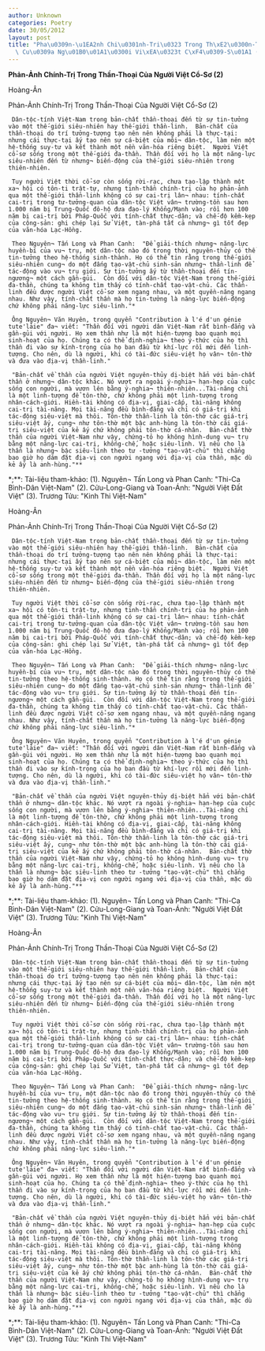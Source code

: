 ```yaml
---
author: Unknown
categories: Poetry
date: 30/05/2012
layout: post
title: "Pha\u0309n-\u1EA2nh Chi\u0301nh-Tri\u0323 Trong Th\xE2\u0300n-Thoa\u0323i\
  \ Cu\u0309a Ng\u01B0\u01A1\u0300i Vi\xEA\u0323t C\xF4\u0309-S\u01A1 (2)"
---
```


**Phản-Ảnh Chính-Trị Trong Thần-Thoại Của Người Việt Cổ-Sơ (2)**

Hoàng-Ân

Phản-Ảnh Chính-Trị Trong Thần-Thoại Của Người Việt Cổ-Sơ (2)


     Dân-tộc-tính Việt-Nam trong bản-chất thần-thoại đến từ sự tin-tưởng vào một thế-giới siêu-nhiên hay thế-giới thần-linh.  Bản-chất của thần-thoại do trí tưởng-tượng tạo nên nên không phải là thực-tại: nhưng cái thực-tại ấy tạo nên sự cá-biệt của môi¬ dân-tộc, làm nên một hệ-thống suy-tư và kết thành một nền văn-hóa riêng biệt.  Người Việt cổ-sơ sống trong một thế-giới đa-thần. Thần đối với họ là một năng-lực siêu-nhiên đến từ nhưng¬ biến-động của thế-giới siêu-nhiên trong thiên-nhiên.

     Tuy người Việt thời cổ-sơ còn sống rời-rạc, chưa tạo-lập thành một xa¬ hội có tôn-ti trật-tự, nhưng tinh-thần chính-trị của họ phản-ảnh qua một thế-giới thần-linh không có sự cai-trị lân¬ nhau: tính-chất cai-trị trong tư-tưởng-quan của dân-tộc Việt vân¬ trường-tồn sau hơn 1.000 năm bị Trung-Quốc đô-hộ đưa đạo-lý Khổng/Mạnh vào; rồi hơn 100 năm bị cai-trị bởi Pháp-Quốc với tính-chất thực-dân; và chế-độ kềm-kẹp của cộng-sản: ghi chép lại Sử Việt, tàn-phá tất cả nhưng¬ gì tốt đẹp của văn-hóa Lạc-Hồng.

     Theo Nguyên¬ Tấn Long và Phan Canh:  "Để giải-thích nhưng¬ năng-lực huyền-bí của vu¬ trụ, một dân-tộc nào đó trong thời nguyên-thủy có thể tin-tưởng theo hệ-thống sinh-thành. Họ có thể tin rằng trong thế-giới siêu-nhiên cung¬ do một đấng tạo-vật-chủ sinh-sản nhưng¬ thần-linh để tác-động vào vu¬ trụ giới. Sự tin-tưởng ấy từ thần-thoại đến tín-ngương¬ một cách gần-gủi.  Còn đối với dân-tộc Việt-Nam trong thế-giới đa-thần, chúng ta không tìm thấy có tính-chất tạo-vật-chủ. Các thần-linh đều được người Việt cổ-sơ xem ngang nhau, và một quyền-năng ngang nhau. Như vậy, tính-chất thần mà họ tin-tưởng là năng-lực biến-động chứ không phải năng-lực siêu-linh."*

     Ông Nguyên¬ Văn Huyên, trong quyển "Contribution à l'é d'un génie tute'lảie" đa¬ viết: "Thần đối với người dân Việt-Nam rất bình-đẳng và gần-gủi với người. Họ xem thần như là một hiện-tượng bao quanh mọi sinh-hoạt của họ. Chúng ta có thể định-nghia¬ theo ý-thức của họ thì thần đi vào sự kính-trọng của họ ban đầu từ khí-lực rồi mới đến linh-tượng. Cho nên, dù là người, khi có tài-đức siêu-việt họ vân¬ tôn-thờ và đưa vào địa-vị thần-linh."

     "Bản-chất về thần của người Việt nguyên-thủy dị-biệt hẳn với bản-chất thần ở nhưng¬ dân-tộc khác. Nó vượt ra ngoài ý-nghia¬ hạn-hẹp của cuộc sống con người, mà vươn lên bằng ý-nghia¬ thiên-nhiên...Tài-năng chỉ là một linh-tượng để tôn-thờ, chứ không phải một linh-tượng trong nhân-cách-giới. Hiền-tài không có địa-vị, giai-cấp, tài-năng không cai-trị tài-năng. Mọi tài-năng đều bình-đẳng và chỉ có giá-trị khi tác-động siêu-việt mà thôi. Tôn-thờ thần-linh là tôn-thờ các giá-trị siêu-việt ấy, cung¬ như tôn-thờ một bậc anh-hùng là tôn-thờ cái giá-trị siêu-việt của kẻ ấy chứ không phải tôn-thờ cá-nhân.  Bản-chất thờ thần của người Việt-Nam như vậy, chứng-tỏ họ không hình-dung vu¬ trụ bằng một năng-lực cai-trị, khống-chế, hoặc siêu-linh. Vì nếu cho là thần là nhưng¬ bậc siêu-linh theo tư -tưởng "tạo-vật-chủ" thì chẳng bao giờ họ dám đặt địa-vị con người ngang với địa-vị của thần, mặc dù kẻ ấy là anh-hùng."**


*;**: Tài-liệu tham-khảo:
(1).  Nguyên¬ Tấn Long và Phan Canh: "Thi-Ca Bình-Dân Việt-Nam"
(2).  Cửu-Long-Giang và Toan-Ánh: "Người Việt Đất Việt"
(3).  Trương Tửu: "Kinh Thi Việt-Nam"

Hoàng-Ân

Phản-Ảnh Chính-Trị Trong Thần-Thoại Của Người Việt Cổ-Sơ (2)


     Dân-tộc-tính Việt-Nam trong bản-chất thần-thoại đến từ sự tin-tưởng vào một thế-giới siêu-nhiên hay thế-giới thần-linh.  Bản-chất của thần-thoại do trí tưởng-tượng tạo nên nên không phải là thực-tại: nhưng cái thực-tại ấy tạo nên sự cá-biệt của môi¬ dân-tộc, làm nên một hệ-thống suy-tư và kết thành một nền văn-hóa riêng biệt.  Người Việt cổ-sơ sống trong một thế-giới đa-thần. Thần đối với họ là một năng-lực siêu-nhiên đến từ nhưng¬ biến-động của thế-giới siêu-nhiên trong thiên-nhiên.

     Tuy người Việt thời cổ-sơ còn sống rời-rạc, chưa tạo-lập thành một xa¬ hội có tôn-ti trật-tự, nhưng tinh-thần chính-trị của họ phản-ảnh qua một thế-giới thần-linh không có sự cai-trị lân¬ nhau: tính-chất cai-trị trong tư-tưởng-quan của dân-tộc Việt vân¬ trường-tồn sau hơn 1.000 năm bị Trung-Quốc đô-hộ đưa đạo-lý Khổng/Mạnh vào; rồi hơn 100 năm bị cai-trị bởi Pháp-Quốc với tính-chất thực-dân; và chế-độ kềm-kẹp của cộng-sản: ghi chép lại Sử Việt, tàn-phá tất cả nhưng¬ gì tốt đẹp của văn-hóa Lạc-Hồng.

     Theo Nguyên¬ Tấn Long và Phan Canh:  "Để giải-thích nhưng¬ năng-lực huyền-bí của vu¬ trụ, một dân-tộc nào đó trong thời nguyên-thủy có thể tin-tưởng theo hệ-thống sinh-thành. Họ có thể tin rằng trong thế-giới siêu-nhiên cung¬ do một đấng tạo-vật-chủ sinh-sản nhưng¬ thần-linh để tác-động vào vu¬ trụ giới. Sự tin-tưởng ấy từ thần-thoại đến tín-ngương¬ một cách gần-gủi.  Còn đối với dân-tộc Việt-Nam trong thế-giới đa-thần, chúng ta không tìm thấy có tính-chất tạo-vật-chủ. Các thần-linh đều được người Việt cổ-sơ xem ngang nhau, và một quyền-năng ngang nhau. Như vậy, tính-chất thần mà họ tin-tưởng là năng-lực biến-động chứ không phải năng-lực siêu-linh."*

     Ông Nguyên¬ Văn Huyên, trong quyển "Contribution à l'é d'un génie tute'lảie" đa¬ viết: "Thần đối với người dân Việt-Nam rất bình-đẳng và gần-gủi với người. Họ xem thần như là một hiện-tượng bao quanh mọi sinh-hoạt của họ. Chúng ta có thể định-nghia¬ theo ý-thức của họ thì thần đi vào sự kính-trọng của họ ban đầu từ khí-lực rồi mới đến linh-tượng. Cho nên, dù là người, khi có tài-đức siêu-việt họ vân¬ tôn-thờ và đưa vào địa-vị thần-linh."

     "Bản-chất về thần của người Việt nguyên-thủy dị-biệt hẳn với bản-chất thần ở nhưng¬ dân-tộc khác. Nó vượt ra ngoài ý-nghia¬ hạn-hẹp của cuộc sống con người, mà vươn lên bằng ý-nghia¬ thiên-nhiên...Tài-năng chỉ là một linh-tượng để tôn-thờ, chứ không phải một linh-tượng trong nhân-cách-giới. Hiền-tài không có địa-vị, giai-cấp, tài-năng không cai-trị tài-năng. Mọi tài-năng đều bình-đẳng và chỉ có giá-trị khi tác-động siêu-việt mà thôi. Tôn-thờ thần-linh là tôn-thờ các giá-trị siêu-việt ấy, cung¬ như tôn-thờ một bậc anh-hùng là tôn-thờ cái giá-trị siêu-việt của kẻ ấy chứ không phải tôn-thờ cá-nhân.  Bản-chất thờ thần của người Việt-Nam như vậy, chứng-tỏ họ không hình-dung vu¬ trụ bằng một năng-lực cai-trị, khống-chế, hoặc siêu-linh. Vì nếu cho là thần là nhưng¬ bậc siêu-linh theo tư -tưởng "tạo-vật-chủ" thì chẳng bao giờ họ dám đặt địa-vị con người ngang với địa-vị của thần, mặc dù kẻ ấy là anh-hùng."**


*;**: Tài-liệu tham-khảo:
(1).  Nguyên¬ Tấn Long và Phan Canh: "Thi-Ca Bình-Dân Việt-Nam"
(2).  Cửu-Long-Giang và Toan-Ánh: "Người Việt Đất Việt"
(3).  Trương Tửu: "Kinh Thi Việt-Nam"

Hoàng-Ân

Phản-Ảnh Chính-Trị Trong Thần-Thoại Của Người Việt Cổ-Sơ (2)


     Dân-tộc-tính Việt-Nam trong bản-chất thần-thoại đến từ sự tin-tưởng vào một thế-giới siêu-nhiên hay thế-giới thần-linh.  Bản-chất của thần-thoại do trí tưởng-tượng tạo nên nên không phải là thực-tại: nhưng cái thực-tại ấy tạo nên sự cá-biệt của môi¬ dân-tộc, làm nên một hệ-thống suy-tư và kết thành một nền văn-hóa riêng biệt.  Người Việt cổ-sơ sống trong một thế-giới đa-thần. Thần đối với họ là một năng-lực siêu-nhiên đến từ nhưng¬ biến-động của thế-giới siêu-nhiên trong thiên-nhiên.

     Tuy người Việt thời cổ-sơ còn sống rời-rạc, chưa tạo-lập thành một xa¬ hội có tôn-ti trật-tự, nhưng tinh-thần chính-trị của họ phản-ảnh qua một thế-giới thần-linh không có sự cai-trị lân¬ nhau: tính-chất cai-trị trong tư-tưởng-quan của dân-tộc Việt vân¬ trường-tồn sau hơn 1.000 năm bị Trung-Quốc đô-hộ đưa đạo-lý Khổng/Mạnh vào; rồi hơn 100 năm bị cai-trị bởi Pháp-Quốc với tính-chất thực-dân; và chế-độ kềm-kẹp của cộng-sản: ghi chép lại Sử Việt, tàn-phá tất cả nhưng¬ gì tốt đẹp của văn-hóa Lạc-Hồng.

     Theo Nguyên¬ Tấn Long và Phan Canh:  "Để giải-thích nhưng¬ năng-lực huyền-bí của vu¬ trụ, một dân-tộc nào đó trong thời nguyên-thủy có thể tin-tưởng theo hệ-thống sinh-thành. Họ có thể tin rằng trong thế-giới siêu-nhiên cung¬ do một đấng tạo-vật-chủ sinh-sản nhưng¬ thần-linh để tác-động vào vu¬ trụ giới. Sự tin-tưởng ấy từ thần-thoại đến tín-ngương¬ một cách gần-gủi.  Còn đối với dân-tộc Việt-Nam trong thế-giới đa-thần, chúng ta không tìm thấy có tính-chất tạo-vật-chủ. Các thần-linh đều được người Việt cổ-sơ xem ngang nhau, và một quyền-năng ngang nhau. Như vậy, tính-chất thần mà họ tin-tưởng là năng-lực biến-động chứ không phải năng-lực siêu-linh."*

     Ông Nguyên¬ Văn Huyên, trong quyển "Contribution à l'é d'un génie tute'lảie" đa¬ viết: "Thần đối với người dân Việt-Nam rất bình-đẳng và gần-gủi với người. Họ xem thần như là một hiện-tượng bao quanh mọi sinh-hoạt của họ. Chúng ta có thể định-nghia¬ theo ý-thức của họ thì thần đi vào sự kính-trọng của họ ban đầu từ khí-lực rồi mới đến linh-tượng. Cho nên, dù là người, khi có tài-đức siêu-việt họ vân¬ tôn-thờ và đưa vào địa-vị thần-linh."

     "Bản-chất về thần của người Việt nguyên-thủy dị-biệt hẳn với bản-chất thần ở nhưng¬ dân-tộc khác. Nó vượt ra ngoài ý-nghia¬ hạn-hẹp của cuộc sống con người, mà vươn lên bằng ý-nghia¬ thiên-nhiên...Tài-năng chỉ là một linh-tượng để tôn-thờ, chứ không phải một linh-tượng trong nhân-cách-giới. Hiền-tài không có địa-vị, giai-cấp, tài-năng không cai-trị tài-năng. Mọi tài-năng đều bình-đẳng và chỉ có giá-trị khi tác-động siêu-việt mà thôi. Tôn-thờ thần-linh là tôn-thờ các giá-trị siêu-việt ấy, cung¬ như tôn-thờ một bậc anh-hùng là tôn-thờ cái giá-trị siêu-việt của kẻ ấy chứ không phải tôn-thờ cá-nhân.  Bản-chất thờ thần của người Việt-Nam như vậy, chứng-tỏ họ không hình-dung vu¬ trụ bằng một năng-lực cai-trị, khống-chế, hoặc siêu-linh. Vì nếu cho là thần là nhưng¬ bậc siêu-linh theo tư -tưởng "tạo-vật-chủ" thì chẳng bao giờ họ dám đặt địa-vị con người ngang với địa-vị của thần, mặc dù kẻ ấy là anh-hùng."**


*;**: Tài-liệu tham-khảo:
(1).  Nguyên¬ Tấn Long và Phan Canh: "Thi-Ca Bình-Dân Việt-Nam"
(2).  Cửu-Long-Giang và Toan-Ánh: "Người Việt Đất Việt"
(3).  Trương Tửu: "Kinh Thi Việt-Nam"
